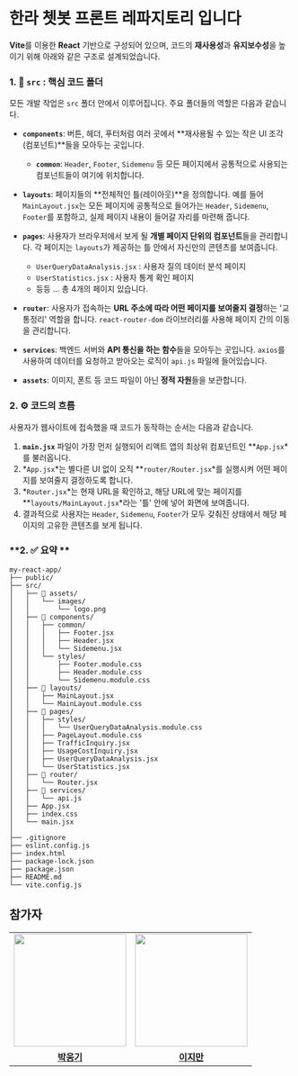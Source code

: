 # 한라 쳇봇 프론트 레파지토리 입니다

**Vite**를 이용한 **React** 기반으로 구성되어 있으며, 코드의 **재사용성**과 **유지보수성**을 높이기 위해 아래와 같은 구조로 설계되었습니다.

### **1. 📂 `src` : 핵심 코드 폴더**

모든 개발 작업은 `src` 폴더 안에서 이루어집니다. 주요 폴더들의 역할은 다음과 같습니다.

- **`components`**: 버튼, 헤더, 푸터처럼 여러 곳에서 **재사용될 수 있는 작은 UI 조각(컴포넌트)**들을 모아두는 곳입니다.
    - **`common`**: `Header`, `Footer`, `Sidemenu` 등 모든 페이지에서 공통적으로 사용되는 컴포넌트들이 여기에 위치합니다.
    
- **`layouts`**: 페이지들의 **전체적인 틀(레이아웃)**을 정의합니다. 예를 들어 `MainLayout.jsx`는 모든 페이지에 공통적으로 들어가는 `Header`, `Sidemenu`, `Footer`를 포함하고, 실제 페이지 내용이 들어갈 자리를 마련해 줍니다.

- **`pages`**: 사용자가 브라우저에서 보게 될 **개별 페이지 단위의 컴포넌트**들을 관리합니다. 각 페이지는 `layouts`가 제공하는 틀 안에서 자신만의 콘텐츠를 보여줍니다.
    - `UserQueryDataAnalysis.jsx` : 사용자 질의 데이터 분석 페이지
    - `UserStatistics.jsx` : 사용자 통계 확인 페이지
    - 등등 … 총 4개의 페이지 있습니다.
    
- **`router`**: 사용자가 접속하는 **URL 주소에 따라 어떤 페이지를 보여줄지 결정**하는 '교통정리' 역할을 합니다. `react-router-dom` 라이브러리를 사용해 페이지 간의 이동을 관리합니다.

- **`services`**: 백엔드 서버와 **API 통신을 하는 함수**들을 모아두는 곳입니다. `axios`를 사용하여 데이터를 요청하고 받아오는 로직이 `api.js` 파일에 들어있습니다.

- **`assets`**: 이미지, 폰트 등 코드 파일이 아닌 **정적 자원**들을 보관합니다.

### **2. ⚙️ 코드의 흐름**

사용자가 웹사이트에 접속했을 때 코드가 동작하는 순서는 다음과 같습니다.

1. **`main.jsx`** 파일이 가장 먼저 실행되어 리액트 앱의 최상위 컴포넌트인 **`App.jsx`*를 불러옵니다.
2. *`App.jsx`*는 별다른 UI 없이 오직 **`router/Router.jsx`*를 실행시켜 어떤 페이지를 보여줄지 결정하도록 합니다.
3. *`Router.jsx`*는 현재 URL을 확인하고, 해당 URL에 맞는 페이지를 **`layouts/MainLayout.jsx`*라는 '틀' 안에 넣어 화면에 보여줍니다.
4. 결과적으로 사용자는 `Header`, `Sidemenu`, `Footer`가 모두 갖춰진 상태에서 해당 페이지의 고유한 콘텐츠를 보게 됩니다.

### **2. ✅ 요약 **

```
my-react-app/
├── public/
├── src/
│   ├── 📂 assets/
│   │   └── images/
│   │       └── logo.png
│   ├── 📂 components/
│   │   ├── common/
│   │   │   ├── Footer.jsx
│   │   │   ├── Header.jsx
│   │   │   └── Sidemenu.jsx
│   │   └── styles/
│   │       ├── Footer.module.css
│   │       ├── Header.module.css
│   │       └── Sidemenu.module.css
│   ├── 📂 layouts/
│   │   ├── MainLayout.jsx
│   │   └── MainLayout.module.css
│   ├── 📂 pages/
│   │   ├── styles/
│   │   │   └── UserQueryDataAnalysis.module.css
│   │   ├── PageLayout.module.css
│   │   ├── TrafficInquiry.jsx
│   │   ├── UsageCostInquiry.jsx
│   │   ├── UserQueryDataAnalysis.jsx
│   │   └── UserStatistics.jsx
│   ├── 📂 router/
│   │   └── Router.jsx
│   ├── 📂 services/
│   │   └── api.js
│   ├── App.jsx
│   ├── index.css
│   └── main.jsx
│
├── .gitignore
├── eslint.config.js
├── index.html
├── package-lock.json
├── package.json
├── README.md
└── vite.config.js
```

## 참가자
<table>
 <tr>
    <td align="center"><a href="https://github.com/pwk0131"><img src="https://avatars.githubusercontent.com/pwk0131" width="200px;" alt=""></a></td>
    <td align="center"><a href="https://github.com/jiman0919"><img src="https://avatars.githubusercontent.com/jiman0919" width="200px;" alt=""></a></td>
  </tr>
  <tr>
    <td align="center"><a href="https://github.com/dryflowery"><b>박웅기</b></a></td>
    <td align="center"><a href="https://github.com/deokh01"><b>이지만</b></a></td>
  </tr>
</table>
